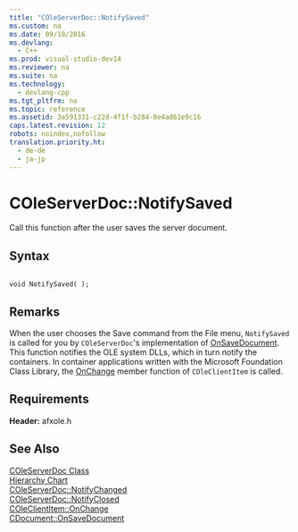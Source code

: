 ```yaml
---
title: "COleServerDoc::NotifySaved"
ms.custom: na
ms.date: 09/19/2016
ms.devlang: 
  - C++
ms.prod: visual-studio-dev14
ms.reviewer: na
ms.suite: na
ms.technology: 
  - devlang-cpp
ms.tgt_pltfrm: na
ms.topic: reference
ms.assetid: 3a591331-c22d-4f1f-b284-8e4ad61e9c16
caps.latest.revision: 12
robots: noindex,nofollow
translation.priority.ht: 
  - de-de
  - ja-jp
---
```

# COleServerDoc::NotifySaved
Call this function after the user saves the server document.  
  
## Syntax  
  
```  
  
void NotifySaved( );  
```  
  
## Remarks  
 When the user chooses the Save command from the File menu, `NotifySaved` is called for you by `COleServerDoc`'s implementation of [OnSaveDocument](../vs140/CDocument--OnSaveDocument.md). This function notifies the OLE system DLLs, which in turn notify the containers. In container applications written with the Microsoft Foundation Class Library, the [OnChange](../vs140/COleClientItem--OnChange.md) member function of `COleClientItem` is called.  
  
## Requirements  
 **Header:** afxole.h  
  
## See Also  
 [COleServerDoc Class](../vs140/COleServerDoc-Class.md)   
 [Hierarchy Chart](../vs140/Hierarchy-Chart.md)   
 [COleServerDoc::NotifyChanged](../vs140/COleServerDoc--NotifyChanged.md)   
 [COleServerDoc::NotifyClosed](../vs140/COleServerDoc--NotifyClosed.md)   
 [COleClientItem::OnChange](../vs140/COleClientItem--OnChange.md)   
 [CDocument::OnSaveDocument](../vs140/CDocument--OnSaveDocument.md)